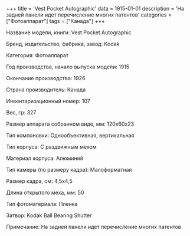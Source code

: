 +++
title = 'Vest Pocket Autographic'
data = 1915-01-01
description = 'На задней панели идет перечисление многих патентов'
categories = ["Фотоаппарат"]
tags = ["Канада"]
+++

Название модели, книги: Vest Pocket Autographic

Бренд, издательство, фабрика, завод: Kodak

Категория: Фотоаппарат

Год производства, начало выпуска модели: 1915

Окончание производства: 1926

Страна производитель: Канада

Инвентаризационный номер: 107

Вес, гр: 327

Размер аппарата  собранном виде, мм: 120х60х23

Тип компоновки: Однообъективная, вертикальная

Тип корпуса: С раздвижным мехом

Материал корпуса: Алюминий

Тип камеры (по размеру кадра): Малоформатная

Размер кадра, см: 4,5х4,5

Длина открытого меха, мм: 50

Тип фотоматериала: Пленка

Затвор: Kodak Ball Bearing Shutter

Примечание: На задней панели идет перечисление многих патентов

